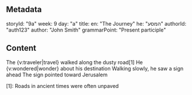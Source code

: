 
## Metadata
storyId: "9a"
week: 9
day: "a"
title:
  en: "The Journey"
  he: "המסע"
authorId: "auth123"
author: "John Smith"
grammarPoint: "Present participle"

## Content
The {v:traveler|travel} walked along the dusty road[1]
He {v:wondered|wonder} about his destination
<g>Walking slowly</g>, he saw a sign ahead
The sign pointed toward Jerusalem

[1]: Roads in ancient times were often unpaved
